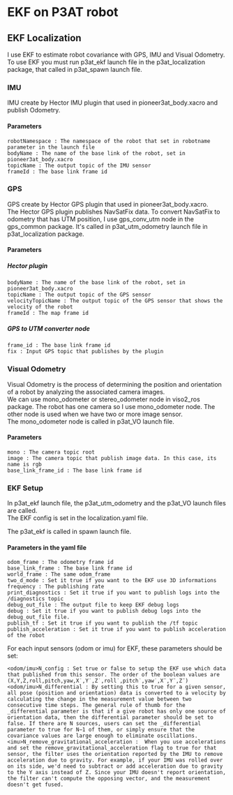 # EKF on P3AT robot

## EKF Localization
I use EKF to estimate robot covariance with GPS, IMU and Visual Odometry.</br>
To use EKF you must run p3at_ekf launch file in the p3at_localization package, that called in p3at_spawn launch file.

### IMU
IMU create by Hector IMU plugin that used in pioneer3at_body.xacro and publish Odometry.

#### Parameters
```
robotNamespace : The namespace of the robot that set in robotname parameter in the launch file
bodyName : The name of the base link of the robot, set in pioneer3at_body.xacro
topicName : The output topic of the IMU sensor
frameId : The base link frame id
```

### GPS
GPS create by Hector GPS plugin that used in pioneer3at_body.xacro.</br>
The Hector GPS plugin publishes NavSatFix data. To convert NavSatFix to odometry that has UTM position, I use gps_conv_utm node in the gps_common package. It's called in p3at_utm_odometry launch file in p3at_localization package.

#### Parameters
##### Hector plugin
```robotNamespace : The namespace of the robot that set in robotname parameter in the launch file
bodyName : The name of the base link of the robot, set in pioneer3at_body.xacro
topicName : The output topic of the GPS sensor
velocityTopicName : The output topic of the GPS sensor that shows the velocity of the robot
frameId : The map frame id
```
##### GPS to UTM converter node
```odom : Output odometry name
frame_id : The base link frame id
fix : Input GPS topic that publishes by the plugin
```

### Visual Odometry
Visual Odometry is the process of determining the position and orientation of a robot by analyzing the associated camera images.</br>
We can use mono_odometer or stereo_odometer node in viso2_ros package. The robot has one camera so I use mono_odometer node. The other node is used when we have two or more image sensor.</br>
The mono_odometer node is called in p3at_VO launch file.

#### Parameters
```sensor_frame_id : The input camera frame
mono : The camera topic root
image : The camera topic that publish image data. In this case, its name is rgb
base_link_frame_id : The base link frame id
```

### EKF Setup
In p3at_ekf launch file, the p3at_utm_odometry and the p3at_VO launch files are called.</br>
The EKF config is set in the localization.yaml file.</br>

The p3at_ekf is called in spawn launch file.

#### Parameters in the yaml file
```map_frame : The map frame id
odom_frame : The odometry frame id
base_link_frame : The base link frame id
world_frame : The same odom_frame
two_d_mode : Set it true if you want to the EKF use 3D informations
frequency : The publishing rate
print_diagnostics : Set it true if you want to publish logs into the /diagnostics topic
debug_out_file : The output file to keep EKF debug logs
debug : Set it true if you want to publish debug logs into the debug_out_file file.
publish_tf : Set it true if you want to publish the /tf topic
publish_acceleration : Set it true if you want to publish acceleration of the robot
```
For each input sensors (odom or imu) for EKF, these parameters should be set:
```<odom/imu>N : The name of the topic that the data is published in it.
<odom/imu>N_config : Set true or false to setup the EKF use which data that published from this sensor. The order of the boolean values are (X,Y,Z,roll,pitch,yaw,X˙,Y˙,Z˙,roll˙,pitch˙,yaw˙,X¨,Y¨,Z¨)
<odom/imu>N_differential : By setting this to true for a given sensor, all pose (position and orientation) data is converted to a velocity by calculating the change in the measurement value between two consecutive time steps. The general rule of thumb for the _differential parameter is that if a give robot has only one source of orientation data, then the differential parameter should be set to false. If there are N sources, users can set the _differential parameter to true for N−1 of them, or simply ensure that the covariance values are large enough to eliminate oscillations.
<imu>N_remove_gravitational_acceleration :  When you use accelerations and set the remove_gravitational_acceleration flag to true for that sensor, the filter uses the orientation reported by the IMU to remove acceleration due to gravity. For example, if your IMU was rolled over on its side, we'd need to subtract or add acceleration due to gravity to the Y axis instead of Z. Since your IMU doesn't report orientation, the filter can't compute the opposing vector, and the measurement doesn't get fused.
